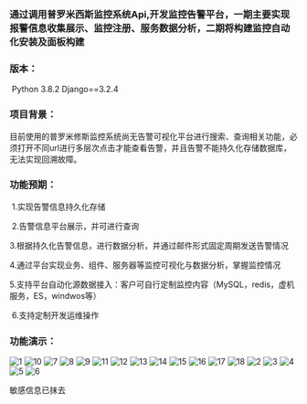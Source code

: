 ### 通过调用普罗米西斯监控系统Api,开发监控告警平台，一期主要实现报警信息收集展示、监控注册、服务数据分析，二期将构建监控自动化安装及面板构建



### 版本：

​		Python 3.8.2 Django==3.2.4 



### 项目背景：

​		目前使用的普罗米修斯监控系统尚无告警可视化平台进行搜索、查询相关功能，必须打开不同url进行多层次点击才能查看告警，并且告警不能持久化存储数据库，无法实现回溯故障。



### 功能预期：

​	1.实现告警信息持久化存储

​	2.告警信息平台展示，并可进行查询

​	3.根据持久化告警信息，进行数据分析，并通过邮件形式固定周期发送告警情况

​	4.通过平台实现业务、组件、服务器等监控可视化与数据分析，掌握监控情况

​	5.支持平台自动化源数据接入：客户可自行定制监控内容（MySQL，redis，虚机服务，ES，windwos等）

​	6.支持定制开发运维操作



### 功能演示：

![1](https://user-images.githubusercontent.com/44719269/167061430-ced21fb2-ddb3-41c5-9e6f-7a2716626ea9.png)
![10](https://user-images.githubusercontent.com/44719269/167061483-973cc2b2-170f-4528-9e2d-5a89abc6e4ec.png)
![7](https://user-images.githubusercontent.com/44719269/167061517-f59d4e23-e713-4b57-898d-436d1b53dff9.png)
![8](https://user-images.githubusercontent.com/44719269/167061535-09a382fc-5c42-4f72-a76d-f087b12aff9d.png)
![9](https://user-images.githubusercontent.com/44719269/167061551-0ce3fd2d-8007-405d-a536-e43fcdfa484e.png)
![11](https://user-images.githubusercontent.com/44719269/167061560-51be2730-d9da-4445-ad0f-1ae93fd0ba0f.png)
![12](https://user-images.githubusercontent.com/44719269/167061569-cfb3cbea-7001-4bb2-a32a-9c10bbbb109a.png)
![13](https://user-images.githubusercontent.com/44719269/167061576-0e25b887-017d-4260-bf78-4f446dd56dfe.png)
![14](https://user-images.githubusercontent.com/44719269/167061587-82987572-539e-4a5e-ae38-c2dceb5853a1.png)
![15](https://user-images.githubusercontent.com/44719269/167061594-2d723c73-7255-429d-a65e-afedf6595f7b.png)
![16](https://user-images.githubusercontent.com/44719269/167061612-6b95da7f-5f37-43ad-a3d5-40b7e5242244.png)
![17](https://user-images.githubusercontent.com/44719269/167061624-108524a5-339d-4cd9-9f6f-a47cbf55694e.png)
![18](https://user-images.githubusercontent.com/44719269/167061634-04f92e1b-03b8-4b0c-a637-d8a4a87c1993.png)
![2](https://user-images.githubusercontent.com/44719269/167061649-7186bb2e-ac51-4c0f-afc8-4749313fcc55.png)
![3](https://user-images.githubusercontent.com/44719269/167061662-3177de3c-453c-4787-9b64-8ff3c74d30e5.png)
![4](https://user-images.githubusercontent.com/44719269/167061671-7de0f247-053b-411c-8cd4-602f884c1ff4.png)
![5](https://user-images.githubusercontent.com/44719269/167061682-9d1798e6-3702-42e4-b2da-c9050eb4d4a6.png)
![6](https://user-images.githubusercontent.com/44719269/167061692-6419ff81-7bd0-4be5-829c-6d5fa5478756.png)

敏感信息已抹去
